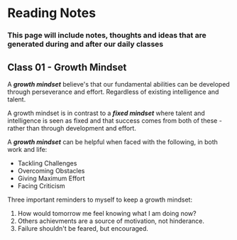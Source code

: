 # **Reading Notes**

### This page will include notes, thoughts and ideas that are generated during and after our daily classes

## Class 01 - Growth Mindset

A ***growth mindset*** believe's that our fundamental abilities can be developed through perseverance and effort. Regardless of existing intelligence and talent. 

A growth mindset is in contrast to a ***fixed mindset*** where talent and intelligence is seen as fixed and that success comes from both of these - rather than through development and effort.

A ***growth mindset*** can be helpful when faced with the following, in both work and life:
- Tackling Challenges
- Overcoming Obstacles
- Giving Maximum Effort
- Facing Criticism

Three important reminders to myself to keep a growth mindset:
1. How would tomorrow me feel knowing what I am doing now?
1. Others achievments are a source of motivation, not hinderance.
2. Failure shouldn't be feared, but encouraged.
